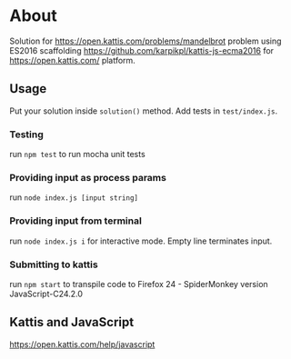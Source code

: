 # About
Solution for https://open.kattis.com/problems/mandelbrot problem using ES2016 scaffolding https://github.com/karpikpl/kattis-js-ecma2016 for https://open.kattis.com/ platform.

## Usage
Put your solution inside `solution()` method. Add tests in `test/index.js`.

### Testing
run `npm test` to run mocha unit tests

### Providing input as process params
run `node index.js [input string]`

### Providing input from terminal
run `node index.js i` for interactive mode. Empty line terminates input.

### Submitting to kattis
run `npm start` to transpile code to Firefox 24 - SpiderMonkey version JavaScript-C24.2.0

## Kattis and JavaScript
https://open.kattis.com/help/javascript
